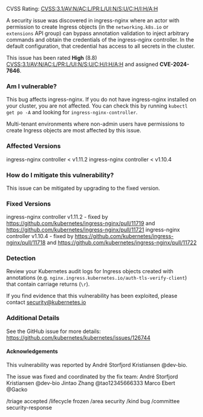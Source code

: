 CVSS Rating: [CVSS:3.1/AV:N/AC:L/PR:L/UI:N/S:U/C:H/I:H/A:H](https://www.first.org/cvss/calculator/3.1#CVSS:3.1/AV:N/AC:L/PR:L/UI:N/S:U/C:H/I:H/A:H)

A security issue was discovered in ingress-nginx where an actor with permission to create Ingress objects (in the `networking.k8s.io` or `extensions` API group) can bypass annotation validation to inject arbitrary commands and obtain the credentials of the ingress-nginx controller. In the default configuration, that credential has access to all secrets in the cluster.

This issue has been rated **High** (8.8) [CVSS:3.1/AV:N/AC:L/PR:L/UI:N/S:U/C:H/I:H/A:H](https://www.first.org/cvss/calculator/3.1#CVSS:3.1/AV:N/AC:L/PR:L/UI:N/S:U/C:H/I:H/A:H) and assigned **CVE-2024-7646**.

### Am I vulnerable?

This bug affects ingress-nginx. If you do not have ingress-nginx installed on your cluster, you are not affected. You can check this by running `kubectl get po -A` and looking for `ingress-nginx-controller`.

Multi-tenant environments where non-admin users have permissions to create Ingress objects are most affected by this issue.

### Affected Versions

ingress-nginx controller < v1.11.2
ingress-nginx controller < v1.10.4

### How do I mitigate this vulnerability?

This issue can be mitigated by upgrading to the fixed version. 

### Fixed Versions

ingress-nginx controller v1.11.2 - fixed by https://github.com/kubernetes/ingress-nginx/pull/11719 and https://github.com/kubernetes/ingress-nginx/pull/11721
ingress-nginx controller v1.10.4 - fixed by https://github.com/kubernetes/ingress-nginx/pull/11718 and https://github.com/kubernetes/ingress-nginx/pull/11722

### Detection

Review your Kubernetes audit logs for Ingress objects created with annotations (e.g. `nginx.ingress.kubernetes.io/auth-tls-verify-client`) that contain carriage returns (`\r`).

If you find evidence that this vulnerability has been exploited, please contact [security@kubernetes.io](mailto:security@kubernetes.io)

### Additional Details

See the GitHub issue for more details: 
https://github.com/kubernetes/kubernetes/issues/126744 

#### Acknowledgements

This vulnerability was reported by André Storfjord Kristiansen @dev-bio. 

The issue was fixed and coordinated by the fix team:
André Storfjord Kristiansen @dev-bio
Jintao Zhang @tao12345666333
Marco Ebert @Gacko

/triage accepted
/lifecycle frozen
/area security
/kind bug
/committee security-response